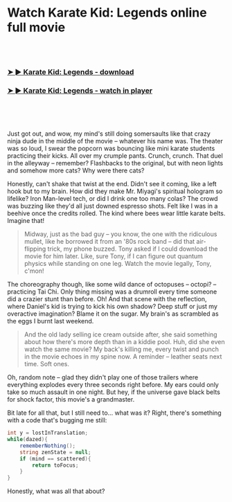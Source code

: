 <h1>Watch Karate Kid: Legends online full movie</h1>


<br><br>

<h3><a href="https://Leroys-gcourhowrootscen1981.github.io/gkbqqixusm/">➤ ► Karate Kid: Legends - download</a></h3> 
<h3><a href="https://Leroys-gcourhowrootscen1981.github.io/gkbqqixusm/">➤ ► Karate Kid: Legends - watch in player</a></h3>


<br><br><br>


Just got out, and wow, my mind's still doing somersaults like that crazy ninja dude in the middle of the movie – whatever his name was. The theater was so loud, I swear the popcorn was bouncing like mini karate students practicing their kicks. All over my crumple pants. Crunch, crunch. That duel in the alleyway – remember? Flashbacks to the original, but with neon lights and somehow more cats? Why were there cats?

Honestly, can't shake that twist at the end. Didn't see it coming, like a left hook but to my brain. How did they make Mr. Miyagi's spiritual hologram so lifelike? Iron Man-level tech, or did I drink one too many colas? The crowd was buzzing like they'd all just downed espresso shots. Felt like I was in a beehive once the credits rolled. The kind where bees wear little karate belts. Imagine that!

> Midway, just as the bad guy – you know, the one with the ridiculous mullet, like he borrowed it from an '80s rock band – did that air-flipping trick, my phone buzzed. Tony asked if I could download the movie for him later. Like, sure Tony, if I can figure out quantum physics while standing on one leg. Watch the movie legally, Tony, c'mon!

The choreography though, like some wild dance of octopuses – octopi? – practicing Tai Chi. Only thing missing was a drumroll every time someone did a crazier stunt than before. Oh! And that scene with the reflection, where Daniel's kid is trying to kick his own shadow? Deep stuff or just my overactive imagination? Blame it on the sugar. My brain's as scrambled as the eggs I burnt last weekend.

> And the old lady selling ice cream outside after, she said something about how there's more depth than in a kiddie pool. Huh, did she even watch the same movie? My back's killing me, every twist and punch in the movie echoes in my spine now. A reminder – leather seats next time. Soft ones.

Oh, random note – glad they didn't play one of those trailers where everything explodes every three seconds right before. My ears could only take so much assault in one night. But hey, if the universe gave black belts for shock factor, this movie's a grandmaster.

Bit late for all that, but I still need to... what was it? Right, there's something with a code that's bugging me still:

```csharp
int y = lostInTranslation;
while(dazed){
    rememberNothing();
    string zenState = null;
    if (mind == scattered){
        return toFocus;
    }
}
```

Honestly, what was all that about?
